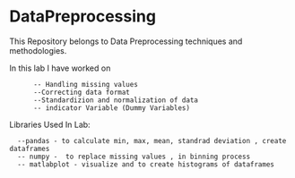 # DataPreprocessing
This Repository belongs to Data Preprocessing techniques and methodologies.<br>
 
 In this lab I have worked on <br>
 
          -- Handling missing values
          --Correcting data format
          --Standardizion and normalization of data
          -- indicator Variable (Dummy Variables)
         
  
 
 Libraries Used In Lab: <br/>
 
      --pandas - to calculate min, max, mean, standrad deviation , create dataframes
      -- numpy -  to replace missing values , in binning process
      -- matlabplot - visualize and to create histograms of dataframes

 
